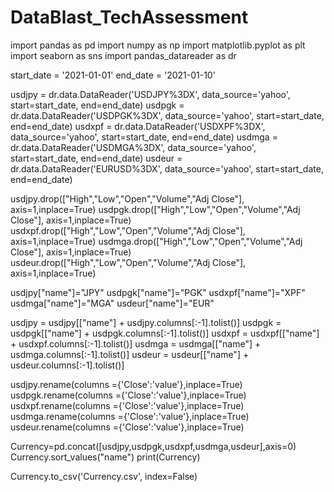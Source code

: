 # DataBlast_TechAssessment

import pandas as pd
import numpy as np
import matplotlib.pyplot as plt
import seaborn as sns
import pandas_datareader as dr

start_date = '2021-01-01'
end_date = '2021-01-10'

usdjpy = dr.data.DataReader('USDJPY%3DX', data_source='yahoo', start=start_date, end=end_date)
usdpgk = dr.data.DataReader('USDPGK%3DX', data_source='yahoo', start=start_date, end=end_date)
usdxpf = dr.data.DataReader('USDXPF%3DX', data_source='yahoo', start=start_date, end=end_date)
usdmga = dr.data.DataReader('USDMGA%3DX', data_source='yahoo', start=start_date, end=end_date)
usdeur = dr.data.DataReader('EURUSD%3DX', data_source='yahoo', start=start_date, end=end_date)

usdjpy.drop(["High","Low","Open","Volume","Adj Close"], axis=1,inplace=True)
usdpgk.drop(["High","Low","Open","Volume","Adj Close"], axis=1,inplace=True)
usdxpf.drop(["High","Low","Open","Volume","Adj Close"], axis=1,inplace=True)
usdmga.drop(["High","Low","Open","Volume","Adj Close"], axis=1,inplace=True)
usdeur.drop(["High","Low","Open","Volume","Adj Close"], axis=1,inplace=True)


usdjpy["name"]="JPY"
usdpgk["name"]="PGK"
usdxpf["name"]="XPF"
usdmga["name"]="MGA"
usdeur["name"]="EUR"

usdjpy = usdjpy[["name"] + usdjpy.columns[:-1].tolist()]
usdpgk = usdpgk[["name"] + usdpgk.columns[:-1].tolist()]
usdxpf = usdxpf[["name"] + usdxpf.columns[:-1].tolist()]
usdmga = usdmga[["name"] + usdmga.columns[:-1].tolist()]
usdeur = usdeur[["name"] + usdeur.columns[:-1].tolist()]


usdjpy.rename(columns ={'Close':'value'},inplace=True)
usdpgk.rename(columns ={'Close':'value'},inplace=True)
usdxpf.rename(columns ={'Close':'value'},inplace=True)
usdmga.rename(columns ={'Close':'value'},inplace=True)
usdeur.rename(columns ={'Close':'value'},inplace=True)

Currency=pd.concat([usdjpy,usdpgk,usdxpf,usdmga,usdeur],axis=0)
Currency.sort_values("name")
print(Currency)


Currency.to_csv('Currency.csv', index=False)
